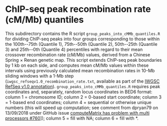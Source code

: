 # ChIP-seq peak recombination rate (cM/Mb) quantiles

This subdirectory contains the R script `group_peaks_into_cMMb_quantiles.R` for dividing ChIP-seq peaks into four groups corresponding to those within the 100th--75th (Quantile 1), 75th--50th (Quantile 2), 50th--25th (Quantile 3) and 25th--0th (Quantile 4) percentiles with regard to their mean crossover recombination rate (cM/Mb) values, derived from a Chinese Spring × Renan genetic map.
This script extends ChIP-seq peak boundaries by 1 kb on each side, and computes mean cM/Mb values within these intervals using previously calculated mean recombination rates in 10-Mb sliding windows with a 1-Mb step (`iwgsc_refseqv1.0_recombination_rate.txt`, available as part of the [IWGSC RefSeq v1.0 annotation](https://urgi.versailles.inra.fr/download/iwgsc/IWGSC_RefSeq_Annotations/v1.0/)).
`group_peaks_into_cMMb_quantiles.R` requires peak coordinates and, separately, random locus coordinates in BED6 format: column 1 = chromosome ID; column 2 = 0-based start coordinate; column 3 = 1-based end coordinates; column 4 = sequential or otherwise unique numbers (this will speed up computation; see comment from dpryan79 on 13/09/2018 under GitHub issue [computeMatrix has problem with multi processors #760](https://github.com/deeptools/deepTools/issues/760)]); column 5 = fill with NA; column 6 = fill with \*.

